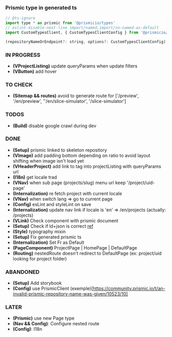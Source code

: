 ### Prismic type in generated ts

```` javascript
// @ts-ignore
import type * as prismic from '@prismicio/types'
// eslint-disable-next-line import/named,import/no-named-as-default
import CustomTypesClient, { CustomTypesClientConfig } from '@prismicio/custom-types-client/dist/index'

(repositoryNameOrEndpoint?: string, options?: CustomTypesClientConfig): typeof CustomTypesClient;
````


### IN PROGRESS
* **(VProjectListing)** update queryParams when update filters
* **(VButton)** add hover

### TO CHECK
* **(Sitemap && routes)** avoid to generate route for ['/preview', '/en/preview', ''/en/slice-simulator', '/slice-simulator']

### TODOS
* **(Build)** disable google crawl during dev

### DONE
* **(Setup)** prismic linked to skeleton repository
* **(VImage)** add padding bottom depending on ratio to avoid layout shifting when image isn't load yet
* **(VHeaderProject)** add link to tag into projectListing with queryParams url
* **(I18n)** get locale trad
* **(VNav)** when sub page (projects/slug) menu url keep '/project/uid-page'
* **(Internalization)** re fetch project with current locale
* **(VNav)** when switch lang => go to current page
* **(Config)** esLint and styleLint on save
* **(Internalization)** update nav link if locale is 'en' => /en/projects (actually: /projects)
* **(VLink)** Check component with prismic document
* **(Setup)** Check if ld+json is correct [ref](https://jsonld.com/person/)
* **(Style)** typography mixin
* **(Setup)** Fix generated prismic ts 
* **(Internalization)** Set Fr as Default
* **(PageComponent)** ProjectPage | HomePage | DefaultPage
* **(Routing)** nestedRoute doesn't redirect to DefaultPage (ex: project/uid looking for project folder)

### ABANDONED
* **(Setup)** Add storybook
* **(Config)** use PrismicClient (exemple)[https://community.prismic.io/t/an-invalid-prismic-repository-name-was-given/10523/10]

### LATER 
* **(Prismic)** use new Page type
* **(Nav && Config)**: Configure nested route
* **(Config)**: I18n
